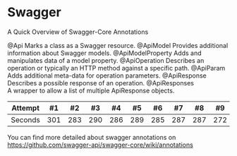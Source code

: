 # Swagger

A Quick Overview of Swagger-Core Annotations

@Api	Marks a class as a Swagger resource.
@ApiModel	Provides additional information about Swagger models.
@ApiModelProperty	Adds and manipulates data of a model property.
@ApiOperation	Describes an operation or typically an HTTP method against a specific path.
@ApiParam	Adds additional meta-data for operation parameters.
@ApiResponse	Describes a possible response of an operation.
@ApiResponses	
A wrapper to allow a list of multiple ApiResponse objects.


Attempt | #1 | #2 | #3 | #4 | #5 | #6 | #7 | #8 | #9 | #10 | #11
--- | --- | --- | --- |--- |--- |--- |--- |--- |--- |--- |---
Seconds | 301 | 283 | 290 | 286 | 289 | 285 | 287 | 287 | 272 | 276 | 269

You can find more detailed about swagger annotations on https://github.com/swagger-api/swagger-core/wiki/annotations
